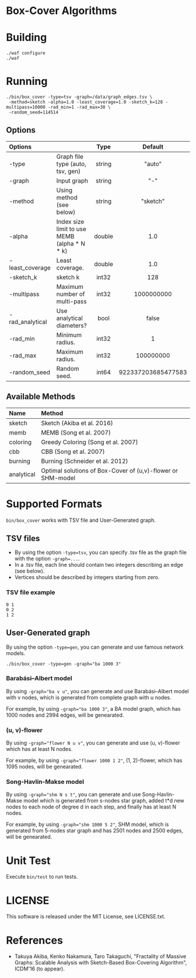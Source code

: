 Box-Cover Algorithms
========================

# Building

```
./waf configure
./waf
```

# Running

```
./bin/box_cover -type=tsv -graph=/data/graph_edges.tsv \
 -method=sketch -alpha=1.0 -least_coverage=1.0 -sketch_k=128 -multipass=10000 -rad_min=1 -rad_max=30 \
 -random_seed=114514 
```

## Options
|Options          |                                                |Type   |Default|
|:----------------|:-----------------------------------------------|:-----:|:----:|
|-type            |Graph file type (auto, tsv, gen) |string | "auto"|
|-graph           |Input graph                                     |string | "-"   |
|-method          |Using method (see below)           |string |"sketch"|
|-alpha           |Index size limit to use MEMB (alpha * N * k)        |double |1.0    |
|-least_coverage  |Least coverage.                   |double |1.0|
|-sketch_k        |sketch k                                        |int32|128|
|-multipass       |Maximum number of multi-pass      |int32|1000000000|
|-rad_analytical  |Use analytical diameters?         | bool|false|
|-rad_min         |Minimum radius.                                  |int32 |  1|
|-rad_max         |Maximum radius.                                  |int32 |100000000|
|-random_seed     |Random seed.                                    |int64|922337203685477583|

## Available Methods

|Name|Method|
|:--|:--|
|sketch|Sketch (Akiba et al. 2016)|
|memb|MEMB (Song et al. 2007)|
|coloring|Greedy Coloring (Song et al. 2007)|
|cbb|CBB (Song et al. 2007)|
|burning|Burning (Schneider et al. 2012)|
|analytical|Optimal solutions of Box-Cover of (u,v)-flower or SHM-model|


# Supported Formats

`bin/box_cover` works with TSV file and User-Generated graph.

## TSV files 
* By using the option `-type=tsv`, you can specify .tsv file as the graph file with the option `-graph=...`.
* In a .tsv file, each line should contain two integers describing an edge (see below).
* Vertices should be described by integers starting from zero.

### TSV file example
```
0 1
0 2
1 2
```

## User-Generated graph
By using the option `-type=gen`, you can generate and use famous network models.
```
./bin/box_cover -type=gen -graph="ba 1000 3"
```

### Barabási–Albert model
By using `-graph="ba v u"`, you can generate and use Barabási–Albert model with v nodes, which is generated from complete graph with u nodes.

For example, by using `-graph="ba 1000 3"`, a BA model graph, which has 1000 nodes and 2994 edges, will be genearated.

### (u, v)-flower
By using `-graph="flower N u v"`, you can generate and use (u, v)-flower which has at least N nodes.

For example, by using `-graph="flower 1000 1 2"`, (1, 2)-flower, which has 1095 nodes, will be genearated.

### Song-Havlin-Makse model
By using `-graph="shm N s t"`, you can generate and use Song-Havlin-Makse model which is generated from s-nodes star graph, added t*d new nodes to each node of degree d in each step, and finally has at least N nodes.

For example, by using `-graph="shm 1000 5 2"`, SHM model, which is generated from 5-nodes star graph and has 2501 nodes and 2500 edges, will be genearated.

# Unit Test
Execute `bin/test` to run tests.

# LICENSE

This software is released under the MIT License, see LICENSE.txt.

# References

* Takuya Akiba, Kenko Nakamura, Taro Takaguchi, "Fractality of Massive Graphs: Scalable Analysis with Sketch-Based Box-Covering Algorithm", ICDM'16 (to appear).
